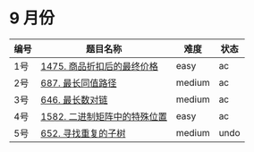 # 9 月份

**编号**|**题目名称**|**难度**|**状态**
--------|------------|--------|--------
1号|[1475. 商品折扣后的最终价格](./第1题%201475.%20商品折扣后的最终价格)|easy|ac
2号|[687. 最长同值路径](./第2题%20687.%20最长同值路径)|medium|ac
3号|[646. 最长数对链](./第3题%20646.%20最长数对链)|medium|ac
4号|[1582. 二进制矩阵中的特殊位置](./第4题%201582.%20二进制矩阵中的特殊位置)|easy|ac
5号|[652. 寻找重复的子树](./第5题%20652.%20寻找重复的子树)|medium|undo
